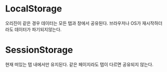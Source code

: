 # LocalStorage
오리진이 같은 경우 데이터는 모든 탭과 창에서 공유된다.
브라우저나 OS가 재시작하더라도 데이터가 파기되지않는다.

# SessionStorage
현재 떠있는 탭 내에서만 유지된다. 같은 페이지라도 탭이 다르면 공유되지 않는다.
